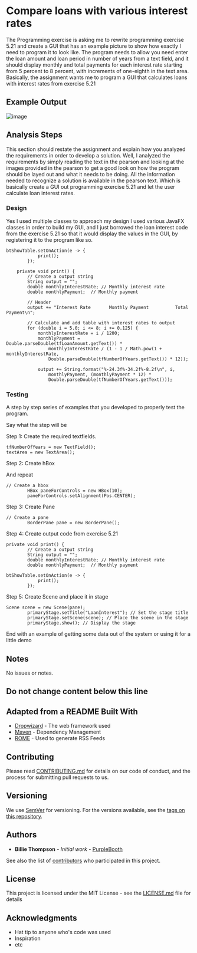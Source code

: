 # Compare loans with various interest rates

The Programming exercise is asking me to rewrite programming exercise 5.21 and create a GUI that has an example picture
to show how exactly I need to program it to look like. The program needs to allow you need enter the loan amount and loan period
in number of years from a text field, and it should display monthly and total payments for each interest rate starting from 5 percent to 8 percent, with increments of one-eighth in the text area. Basically, the assignment wants me to program a GUI that calculates loans with interest rates from exercise 5.21

## Example Output

![image](https://user-images.githubusercontent.com/73491964/110555036-81f1f400-8101-11eb-8bc4-0604b0ccadd7.png)

## Analysis Steps

This section should restate the assignment and explain how you analyzed the requirements in order 
to develop a solution.
Well, I analyzed the requirements by simply reading the text in the pearson and looking at the images provided in the pearson
to get a good look on how the program should be layed out and what it needs to be doing. All the information needed to recognize a solution
is available in the pearson text. Which is basically create a GUI out programming exercise 5.21 and let the user
calculate loan interest rates.

### Design

Yes I used multiple classes to approach my design I used various JavaFX classes in order to build my GUI, and I just borrowed
the loan interest code from the exercise 5.21 so that it would display the values in the GUI, by registering it to the program
like so.

```
btShowTable.setOnAction(e -> {
			print();
		});
    
    private void print() {
		// Create a output string
		String output = "";
		double monthlyInterestRate; // Monthly interest rate
		double monthlyPayment;	// Monthly payment
		
		// Header
		output += "Interest Rate       Monthly Payment          Total Payment\n";
		
		// Calculate and add table with interest rates to output
		for (double i = 5.0; i <= 8; i += 0.125) {
			monthlyInterestRate = i / 1200;
			monthlyPayment = Double.parseDouble(tfLoanAmount.getText()) * 
				monthlyInterestRate / (1 - 1 / Math.pow(1 + monthlyInterestRate,
				Double.parseDouble(tfNumberOfYears.getText()) * 12));

			output += String.format("%-24.3f%-34.2f%-8.2f\n", i, 
				monthlyPayment, (monthlyPayment * 12) * 
				Double.parseDouble(tfNumberOfYears.getText()));
```

### Testing

A step by step series of examples that you developed to properly test the program. 

Say what the step will be

Step 1: Create the required textfields.

```tfLoanAmount = new TextField();
tfNumberOfYears = new TextField();
textArea = new TextArea();
```

Step 2: Create hBox

And repeat

```
// Create a hbox
		HBox paneForControls = new HBox(10);
		paneForControls.setAlignment(Pos.CENTER);
```

Step 3: Create Pane
```
// Create a pane
		BorderPane pane = new BorderPane();
```

Step 4: Create output code from exercise 5.21

```
private void print() {
		// Create a output string
		String output = "";
		double monthlyInterestRate; // Monthly interest rate
		double monthlyPayment;	// Monthly payment
```
```
btShowTable.setOnAction(e -> {
			print();
		});
```
Step 5: Create Scene and place it in stage
```
Scene scene = new Scene(pane);
		primaryStage.setTitle("LoanInterest"); // Set the stage title
		primaryStage.setScene(scene); // Place the scene in the stage
		primaryStage.show(); // Display the stage
```

End with an example of getting some data out of the system or using it for a little demo

## Notes

No issues or notes.

## Do not change content below this line
## Adapted from a README Built With

* [Dropwizard](http://www.dropwizard.io/1.0.2/docs/) - The web framework used
* [Maven](https://maven.apache.org/) - Dependency Management
* [ROME](https://rometools.github.io/rome/) - Used to generate RSS Feeds

## Contributing

Please read [CONTRIBUTING.md](https://gist.github.com/PurpleBooth/b24679402957c63ec426) for details on our code of conduct, and the process for submitting pull requests to us.

## Versioning

We use [SemVer](http://semver.org/) for versioning. For the versions available, see the [tags on this repository](https://github.com/your/project/tags). 

## Authors

* **Billie Thompson** - *Initial work* - [PurpleBooth](https://github.com/PurpleBooth)

See also the list of [contributors](https://github.com/your/project/contributors) who participated in this project.

## License

This project is licensed under the MIT License - see the [LICENSE.md](LICENSE.md) file for details

## Acknowledgments

* Hat tip to anyone who's code was used
* Inspiration
* etc
